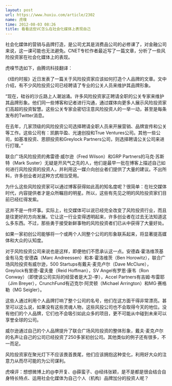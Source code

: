 ```yaml
---
layout: post
url: https://www.huxiu.com/article/2302
name: 虎嗅
time: 2012-08-03 08:26
title: 看看这些VC怎么在社会化媒体上表现自己
---
```

社会化媒体的营销与品牌打造，是公司尤其是消费品公司的必修课了，对金融公司来说，这一课可能也无法避免。CNET专栏作者最近写了一篇文章，分析了一些风险投资家在社会化媒体上的表现。

虎嗅节选如下，由腾讯科技翻译：

《纽约时报》近日发表了一篇关于风险投资家应该如何打造个人品牌的文章。文中介绍，有不少风险投资公司已经聘请了专业的公关人员来维护其品牌形象。

“现在，硅谷的沙丘路上人潮汹涌。许多风险投资家正聘请全职的公关专家来维护其品牌形象。他们同一些博客和记者进行沟通，通过媒体向更多人展示风险投资家们高超的投资智慧。这些公关专家会密切注意风险投资人的一举一动，甚至是每条发布的Twitter消息。

在去年，几家顶级的风险投资公司选择聘请全职人员来开展营销、品牌宣传和公关等工作。这些公司有：凯鹏华盈、光速创投和True Ventures公司。其他一些公司，如基准投资、恩颐投资和Greylock Partners公司，则选择聘请公关公司来进行打理。”

联合广场风险投资的弗雷德·威尔逊（Fred Wilson）和GRP Partners的马克·苏斯特（Mark Suster）无疑是开风气之先的人，他们是最早一批在博客上描述自己如何进行风险投资的投资人，并利用这一媒介向创业者们提供了大量的建议。不出所料，许多创业者对这种方式相当受用。

为什么这些风险投资家可以通过博客获得如此高的知名度呢？很简单：在社交媒体时代，内容提供者才是众所瞩目的明星。所以，这些有先见之明的风险投资家们目前已经红得发紫。

这并不是一件坏事。实际上，社交媒体可以说已经完全改变了风险投资行业，而且是往更好的方向发展。它让这一行业变得透明起来，许多创业者在过去无法知道这么多东西。不过，那些勇于接受新鲜事物的风险投资者们已从中获得了大量好处。

如果一家初创公司能够将一个或两个人同整个公司的形象联系起来，将显著提高媒体和大众的认知度。

对于风险投资公司来说也是这样，即便他们不愿承认这一点。安德森·霍洛维茨基金有马克·安德森（Marc Andreessen）和本·霍洛维茨（Ben Horowitz），联合广场风险投资有威尔逊，500 Startups有戴夫·麦克卢尔（Dave McClure），Greylock有里德-霍夫曼（Reid Hoffman），SV Angel有罗恩·康韦（Ron Conway）（即使该公司实际的经营者是大卫-李），Accel Partners有吉姆·布雷耶（Jim Breyer），CrunchFund有迈克尔·阿灵顿（Michael Arrington）和MG·赛格勒（MG Seigler）。

这些人通过利用个人品牌打响了整个公司的名号，他们在这方面干得非常漂亮。甚至可以这么说，如果没有这些灵魂人物，这些风投公司也不会取得今天的地位。没有他们的个人品牌，它们也不会吸引如此众多的项目，更不可能从中碰到未来可以享誉全球的公司。

威尔逊通过自己的个人品牌提升了联合广场风险投资的整体形象，戴夫·麦克卢尔的名声让自己的公司已经投资了250多家初创公司。其他类似的例子还有很多，不一而足。

风险投资家在聚光灯下不应该畏首畏尾，他们应该拥抱这种变化，利用好大众的注意力从而尽可能的为公司谋利。

虎嗅评：想想微博上的@李开复、@薛蛮子、@经纬张颖，是不是都是很会结合自身特长特点、运用社会化媒体为自己个人（机构）品牌加分的投资人呢？

